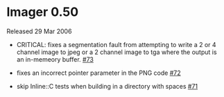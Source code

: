 # Imager 0.50

Released 29 Mar 2006

- CRITICAL: fixes a segmentation fault from attempting to write a 2 or 4 channel image to jpeg or a 2 channel image to tga where the output is an in-memeory buffer. [#73](https://github.com/tonycoz/imager/issues/73)

- fixes an incorrect pointer parameter in the PNG code [#72](https://github.com/tonycoz/imager/issues/72)

- skip Inline::C tests when building in a directory with spaces [#71](https://github.com/tonycoz/imager/issues/71)